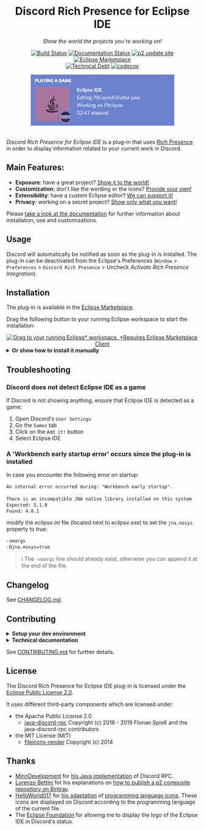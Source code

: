 <h1 align="center">
  Discord Rich Presence for Eclipse IDE
</h1>
<p align="center">
	<i>Show the world the projects you're working on!</i>
</p>

<div align="center">

[![Build Status](https://travis-ci.org/echebbi/eclipse-discord-integration.svg?branch=master)](https://travis-ci.org/echebbi/eclipse-discord-integration) [![Documentation Status](https://readthedocs.org/projects/discord-rich-presence-for-eclipse-ide/badge/?version=latest)](https://discord-rich-presence-for-eclipse-ide.readthedocs.io/en/latest/?badge=latest) <a href="https://dl.bintray.com/kazejiyu/eclipse-discord-integration/updates/"><img alt="p2 update site" src="https://img.shields.io/website?label=p2&logo=p2%20update%20site&up_message=available&url=https:%2F%2Fdl.bintray.com%2Fkazejiyu%2Feclipse-discord-integration%2Fupdates%2F"></a> [![Eclipse Marketplace](https://img.shields.io/badge/Eclipse-Marketplace-blue.svg?longCache=true&style=flat&logo=eclipse)](https://marketplace.eclipse.org/content/discord-rich-presence-eclipse-ide)
<br/>
[![Technical Debt](https://sonarcloud.io/api/project_badges/measure?project=fr.kazejiyu.discord.rpc.integration%3Afr.kazejiyu.discord.rpc.integration.root&metric=sqale_index)](https://sonarcloud.io/dashboard?id=fr.kazejiyu.discord.rpc.integration%3Afr.kazejiyu.discord.rpc.integration.root) [![codecov](https://codecov.io/gh/echebbi/eclipse-discord-integration/branch/master/graph/badge.svg)](https://codecov.io/gh/echebbi/eclipse-discord-integration)

</div>

<div align="center">
  <img alt="Example of Rich Presence Integration" src="docs/images/rich-presence-examples.gif"/>
</div>

<br/>

_Discord Rich Presence for Eclipse IDE_ is a plug-in that uses [Rich Presence](https://discordapp.com/rich-presence) in order to display information related to your current work in Discord.

## Main Features:

<p>
  	<ul>
	  	<li align="justify"><strong>Exposure</strong>: have a great project? <a href="#Installation">Show it to the world!</a></li>
	  	<li align="justify"><strong>Customization</strong>: don't like the wording or the icons? <a href="https://discord-rich-presence-for-eclipse-ide.readthedocs.io/en/latest/customize/change-wording.html">Provide your own!</a></li>
	  	<li align="justify"><strong>Extensibility</strong>: have a custom Eclipse editor? <a href="https://discord-rich-presence-for-eclipse-ide.readthedocs.io/en/latest/extend/support-new-editors.html"/>We can support it!</a></li>
		  <li align="justify"><strong>Privacy</strong>: working on a secret project? <a href="https://discord-rich-presence-for-eclipse-ide.readthedocs.io/en/latest/customize/hide-information.html">Show only what you want!</a></li>
	</ul>
</p>

Please [take a look at the documentation](https://discord-rich-presence-for-eclipse-ide.readthedocs.io/en/latest/) for further information about installation, use and customizations.

## Usage

Discord will automatically be notified as soon as the plug-in is installed. The plug-in can be deactivated from the Eclipse's Preferences (`Window` > `Preferences` > `Discord Rich Presence` > Uncheck _Activate Rich Presence Integration_).

## Installation

The plug-in is available in the [Eclipse Marketplace](https://marketplace.eclipse.org/content/discord-rich-presence-eclipse-ide).

Drag the following button to your running Eclipse workspace to start the installation:
<div align="center">
  <a href="http://marketplace.eclipse.org/marketplace-client-intro?mpc_install=4240174" class="drag" title="Drag to your running Eclipse* workspace. *Requires Eclipse Marketplace Client"><img typeof="foaf:Image" class="img-responsive" src="https://marketplace.eclipse.org/sites/all/themes/solstice/public/images/marketplace/btn-install.png" alt="Drag to your running Eclipse* workspace. *Requires Eclipse Marketplace Client" /></a>
</div>

<details>
  <summary><b>Or show how to install it manually</b></summary>

  1. Open Eclipse IDE
  2. Go to *Help > Install New Software...*
  3. Copy the update site’s URL in the *Work with* textbox:
     	- https://dl.bintray.com/kazejiyu/eclipse-discord-integration/updates/
  4. Hit *Enter* and wait for the list to load
  5. Check *Action Language for EMF*
  6. Click *Next* then *Finish*
</details>

## Troubleshooting

### Discord does not detect Eclipse IDE as a game

If Discord is not showing anything, ensure that Eclipse IDE is detected as a game:

1. Open Discord's `User Settings`
2. Go the `Games` tab
3. Click on the `Add it!` button
4. Select Eclipse IDE

### A 'Workbench early startup error' occurs since the plug-in is installed

In case you encounter the following error on startup:
```
An internal error occurred during: "Workbench early startup".

There is an incompatible JNA native library installed on this system
Expected: 5.1.0
Found: 4.0.1
```
modify the _eclipse.ini_ file (located next to _eclipse.exe_) to set the `jna.nosys` property to true:
```
-vmargs
-Djna.nosys=true
```

> :information_source: The `-vmargs` line should already exist, otherwise you can append it at the end of the file.

## Changelog

See [CHANGELOG.md](CHANGELOG.md).

## Contributing

<details>
  <summary><b>Setup your dev environment</b></summary>

  1. Download the latest _[Eclipse IDE for RCP Developers](https://www.eclipse.org/downloads/packages/)_ release
  2. Clone the repository `git clone https://github.com/echebbi/eclipse-discord-integration.git`
  3. Import all projects in Eclipse IDE
  4. Open the `releng/*.target/*.target` file
  5. Click on *Set as Target Platform*
  6. Wait for the dependencies to be loaded
</details>

<details>
  <summary><b>Technical documentation</b></summary>

  <br/>
  &emsp;&emsp;Plug-in's architecture is presented in [CONTRIBUTING.md/how-is-the-plug-in-architected](https://github.com/echebbi/eclipse-discord-integration/blob/master/CONTRIBUTING.md#how-is-the-plug-in-architected).
</details>

See [CONTRIBUTING.md](CONTRIBUTING.md) for further details.

## License

The Discord Rich Presence for Eclipse IDE plug-in is licensed under the [Eclipse Public License 2.0](https://www.eclipse.org/legal/epl-2.0/).

It uses different third-party components which are licensed under:
- the Apache Public License 2.0
  - [java-discord-rpc](https://github.com/MinnDevelopment/java-discord-rpc) Copyright (c) 2016 - 2019 Florian Spieß and the java-discord-rpc contributors
- the MIT License (MIT)
  - [fileicons-render](https://github.com/HelloWorld017/fileicons-render) Copyright (c) 2014

## Thanks

- [MinnDevelopment](https://github.com/MinnDevelopment) for [his Java implementation](https://github.com/MinnDevelopment/java-discord-rpc) of Discord RPC.
- [Lorenzo Bettini](https://github.com/LorenzoBettini) for his explanations on [how to publish a p2 composite repository on Bintray](http://www.lorenzobettini.it/2016/02/publish-an-eclipse-p2-composite-repository-on-bintray/).
 - [HelloWorld017](https://github.com/HelloWorld017/) for [his adaptation](https://github.com/HelloWorld017/fileicons-render) of [programming language icons](https://github.com/file-icons/atom). These icons are displayed on Discord according to the programming language of the current file.
- The [Eclipse Foundation](https://www.eclipse.org/org/foundation/) for allowing me to display the logo of the Eclipse IDE in Discord's status.